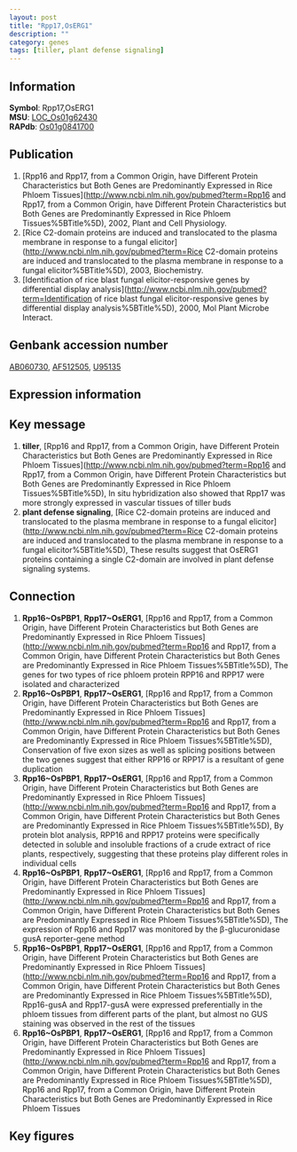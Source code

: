 ```yaml
---
layout: post
title: "Rpp17,OsERG1"
description: ""
category: genes
tags: [tiller, plant defense signaling]
---
```


## Information
__Symbol__: Rpp17,OsERG1  
__MSU__: [LOC_Os01g62430](http://rice.plantbiology.msu.edu/cgi-bin/ORF_infopage.cgi?orf=LOC_Os01g62430)  
__RAPdb__: [Os01g0841700](http://rapdb.dna.affrc.go.jp/viewer/gbrowse_details/irgsp1?name=Os01g0841700)  

## Publication
1. [Rpp16 and Rpp17, from a Common Origin, have Different Protein Characteristics but Both Genes are Predominantly Expressed in Rice Phloem Tissues](http://www.ncbi.nlm.nih.gov/pubmed?term=Rpp16 and Rpp17, from a Common Origin, have Different Protein Characteristics but Both Genes are Predominantly Expressed in Rice Phloem Tissues%5BTitle%5D), 2002, Plant and Cell Physiology.
2. [Rice C2-domain proteins are induced and translocated to the plasma membrane in response to a fungal elicitor](http://www.ncbi.nlm.nih.gov/pubmed?term=Rice C2-domain proteins are induced and translocated to the plasma membrane in response to a fungal elicitor%5BTitle%5D), 2003, Biochemistry.
3. [Identification of rice blast fungal elicitor-responsive genes by differential display analysis](http://www.ncbi.nlm.nih.gov/pubmed?term=Identification of rice blast fungal elicitor-responsive genes by differential display analysis%5BTitle%5D), 2000, Mol Plant Microbe Interact.

## Genbank accession number
[AB060730](http://www.ncbi.nlm.nih.gov/nuccore/AB060730), [AF512505](http://www.ncbi.nlm.nih.gov/nuccore/AF512505), [U95135](http://www.ncbi.nlm.nih.gov/nuccore/U95135)  

## Expression information

## Key message
1. __tiller__, [Rpp16 and Rpp17, from a Common Origin, have Different Protein Characteristics but Both Genes are Predominantly Expressed in Rice Phloem Tissues](http://www.ncbi.nlm.nih.gov/pubmed?term=Rpp16 and Rpp17, from a Common Origin, have Different Protein Characteristics but Both Genes are Predominantly Expressed in Rice Phloem Tissues%5BTitle%5D),  In situ hybridization also showed that Rpp17 was more strongly expressed in vascular tissues of tiller buds
2. __plant defense signaling__, [Rice C2-domain proteins are induced and translocated to the plasma membrane in response to a fungal elicitor](http://www.ncbi.nlm.nih.gov/pubmed?term=Rice C2-domain proteins are induced and translocated to the plasma membrane in response to a fungal elicitor%5BTitle%5D), These results suggest that OsERG1 proteins containing a single C2-domain are involved in plant defense signaling systems.

## Connection
1. __Rpp16~OsPBP1__, __Rpp17~OsERG1__, [Rpp16 and Rpp17, from a Common Origin, have Different Protein Characteristics but Both Genes are Predominantly Expressed in Rice Phloem Tissues](http://www.ncbi.nlm.nih.gov/pubmed?term=Rpp16 and Rpp17, from a Common Origin, have Different Protein Characteristics but Both Genes are Predominantly Expressed in Rice Phloem Tissues%5BTitle%5D), The genes for two types of rice phloem protein RPP16 and RPP17 were isolated and characterized
2. __Rpp16~OsPBP1__, __Rpp17~OsERG1__, [Rpp16 and Rpp17, from a Common Origin, have Different Protein Characteristics but Both Genes are Predominantly Expressed in Rice Phloem Tissues](http://www.ncbi.nlm.nih.gov/pubmed?term=Rpp16 and Rpp17, from a Common Origin, have Different Protein Characteristics but Both Genes are Predominantly Expressed in Rice Phloem Tissues%5BTitle%5D),  Conservation of five exon sizes as well as splicing positions between the two genes suggest that either RPP16 or RPP17 is a resultant of gene duplication
3. __Rpp16~OsPBP1__, __Rpp17~OsERG1__, [Rpp16 and Rpp17, from a Common Origin, have Different Protein Characteristics but Both Genes are Predominantly Expressed in Rice Phloem Tissues](http://www.ncbi.nlm.nih.gov/pubmed?term=Rpp16 and Rpp17, from a Common Origin, have Different Protein Characteristics but Both Genes are Predominantly Expressed in Rice Phloem Tissues%5BTitle%5D),  By protein blot analysis, RPP16 and RPP17 proteins were specifically detected in soluble and insoluble fractions of a crude extract of rice plants, respectively, suggesting that these proteins play different roles in individual cells
4. __Rpp16~OsPBP1__, __Rpp17~OsERG1__, [Rpp16 and Rpp17, from a Common Origin, have Different Protein Characteristics but Both Genes are Predominantly Expressed in Rice Phloem Tissues](http://www.ncbi.nlm.nih.gov/pubmed?term=Rpp16 and Rpp17, from a Common Origin, have Different Protein Characteristics but Both Genes are Predominantly Expressed in Rice Phloem Tissues%5BTitle%5D),  The expression of Rpp16 and Rpp17 was monitored by the β-glucuronidase gusA reporter-gene method
5. __Rpp16~OsPBP1__, __Rpp17~OsERG1__, [Rpp16 and Rpp17, from a Common Origin, have Different Protein Characteristics but Both Genes are Predominantly Expressed in Rice Phloem Tissues](http://www.ncbi.nlm.nih.gov/pubmed?term=Rpp16 and Rpp17, from a Common Origin, have Different Protein Characteristics but Both Genes are Predominantly Expressed in Rice Phloem Tissues%5BTitle%5D),  Rpp16-gusA and Rpp17-gusA were expressed preferentially in the phloem tissues from different parts of the plant, but almost no GUS staining was observed in the rest of the tissues
6. __Rpp16~OsPBP1__, __Rpp17~OsERG1__, [Rpp16 and Rpp17, from a Common Origin, have Different Protein Characteristics but Both Genes are Predominantly Expressed in Rice Phloem Tissues](http://www.ncbi.nlm.nih.gov/pubmed?term=Rpp16 and Rpp17, from a Common Origin, have Different Protein Characteristics but Both Genes are Predominantly Expressed in Rice Phloem Tissues%5BTitle%5D), Rpp16 and Rpp17, from a Common Origin, have Different Protein Characteristics but Both Genes are Predominantly Expressed in Rice Phloem Tissues

## Key figures


